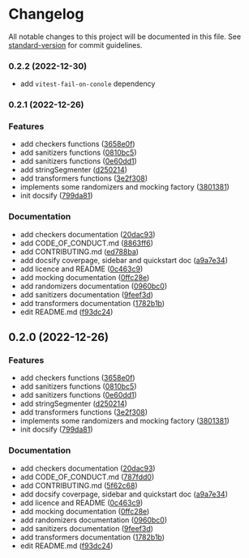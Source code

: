 # Changelog

All notable changes to this project will be documented in this file. See [standard-version](https://github.com/conventional-changelog/standard-version) for commit guidelines.

### 0.2.2 (2022-12-30)

* add `vitest-fail-on-conole` dependency

### 0.2.1 (2022-12-26)


### Features

* add checkers functions ([3658e0f](https://github.com/thomasbrodusch/piupiu/commits/3658e0f266d0d1a5ebdabb5398c4a8a9dbd720ab))
* add sanitizers functions ([0810bc5](https://github.com/thomasbrodusch/piupiu/commits/0810bc50cdb2d6efa08bffc6fd4c3d410fa6de82))
* add sanitizers functions ([0e60dd1](https://github.com/thomasbrodusch/piupiu/commits/0e60dd1566c19cf1d4e150e347f59b67715b205d))
* add stringSegmenter ([d250214](https://github.com/thomasbrodusch/piupiu/commits/d250214f4c84782b7bb75aa17e886cdefa72b24f))
* add transformers functions ([3e2f308](https://github.com/thomasbrodusch/piupiu/commits/3e2f3080a9318e65b1e0a089b6dd20f22a8db9ae))
* implements some randomizers and mocking factory ([3801381](https://github.com/thomasbrodusch/piupiu/commits/3801381c91d3136c94b0a7bf08fba68e06c91c50))
* init docsify ([799da81](https://github.com/thomasbrodusch/piupiu/commits/799da81e250c86f1af41fe33bcd7386d6381ec14))


### Documentation

* add checkers documentation ([20dac93](https://github.com/thomasbrodusch/piupiu/commits/20dac931c9e0ecff4789caca7d49c87270044c8d))
* add CODE_OF_CONDUCT.md ([8863ff6](https://github.com/thomasbrodusch/piupiu/commits/8863ff66799a5e24e8018a091d4ade925158772c))
* add CONTRIBUTING.md ([ed788ba](https://github.com/thomasbrodusch/piupiu/commits/ed788bae66e71bf7a8518070ca489bfc56507785))
* add docsify coverpage, sidebar and quickstart doc ([a9a7e34](https://github.com/thomasbrodusch/piupiu/commits/a9a7e34546d4f0a6bdf5f94f791805b481ee5b9d))
* add licence and README ([0c463c9](https://github.com/thomasbrodusch/piupiu/commits/0c463c9b582158d6423a64216f8f64350a6233a8))
* add mocking documentation ([0ffc28e](https://github.com/thomasbrodusch/piupiu/commits/0ffc28e70af1a114e40d77e4ef49338756662340))
* add randomizers documentation ([0960bc0](https://github.com/thomasbrodusch/piupiu/commits/0960bc064d5649e3ecb3c00569716e22948917c5))
* add sanitizers documentation ([9feef3d](https://github.com/thomasbrodusch/piupiu/commits/9feef3d209a417ac51d37f95bf7f84adab3b2380))
* add transformers documentation ([1782b1b](https://github.com/thomasbrodusch/piupiu/commits/1782b1b67b1f204550591a79a78cc5b06f461a38))
* edit README.md ([f93dc24](https://github.com/thomasbrodusch/piupiu/commits/f93dc243ca378f12c0a1086b7fb37839f3e69c85))

## 0.2.0 (2022-12-26)


### Features

* add checkers functions ([3658e0f](https://github.com/thomasbrodusch/piupiu/commits/3658e0f266d0d1a5ebdabb5398c4a8a9dbd720ab))
* add sanitizers functions ([0810bc5](https://github.com/thomasbrodusch/piupiu/commits/0810bc50cdb2d6efa08bffc6fd4c3d410fa6de82))
* add sanitizers functions ([0e60dd1](https://github.com/thomasbrodusch/piupiu/commits/0e60dd1566c19cf1d4e150e347f59b67715b205d))
* add stringSegmenter ([d250214](https://github.com/thomasbrodusch/piupiu/commits/d250214f4c84782b7bb75aa17e886cdefa72b24f))
* add transformers functions ([3e2f308](https://github.com/thomasbrodusch/piupiu/commits/3e2f3080a9318e65b1e0a089b6dd20f22a8db9ae))
* implements some randomizers and mocking factory ([3801381](https://github.com/thomasbrodusch/piupiu/commits/3801381c91d3136c94b0a7bf08fba68e06c91c50))
* init docsify ([799da81](https://github.com/thomasbrodusch/piupiu/commits/799da81e250c86f1af41fe33bcd7386d6381ec14))


### Documentation

* add checkers documentation ([20dac93](https://github.com/thomasbrodusch/piupiu/commits/20dac931c9e0ecff4789caca7d49c87270044c8d))
* add CODE_OF_CONDUCT.md ([787fdd0](https://github.com/thomasbrodusch/piupiu/commits/787fdd09d7ab55b24c4c74da47e7e4a7500029d0))
* add CONTRIBUTING.md ([5f62c68](https://github.com/thomasbrodusch/piupiu/commits/5f62c683f7c9acccde0c708ba8fae6c5f659d44b))
* add docsify coverpage, sidebar and quickstart doc ([a9a7e34](https://github.com/thomasbrodusch/piupiu/commits/a9a7e34546d4f0a6bdf5f94f791805b481ee5b9d))
* add licence and README ([0c463c9](https://github.com/thomasbrodusch/piupiu/commits/0c463c9b582158d6423a64216f8f64350a6233a8))
* add mocking documentation ([0ffc28e](https://github.com/thomasbrodusch/piupiu/commits/0ffc28e70af1a114e40d77e4ef49338756662340))
* add randomizers documentation ([0960bc0](https://github.com/thomasbrodusch/piupiu/commits/0960bc064d5649e3ecb3c00569716e22948917c5))
* add sanitizers documentation ([9feef3d](https://github.com/thomasbrodusch/piupiu/commits/9feef3d209a417ac51d37f95bf7f84adab3b2380))
* add transformers documentation ([1782b1b](https://github.com/thomasbrodusch/piupiu/commits/1782b1b67b1f204550591a79a78cc5b06f461a38))
* edit README.md ([f93dc24](https://github.com/thomasbrodusch/piupiu/commits/f93dc243ca378f12c0a1086b7fb37839f3e69c85))
